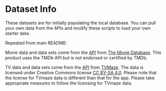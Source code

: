 # Dataset Info

These datasets are for initially populating the local database. You can pull your own data from the APIs and modify these scripts to load your own starter data.

Repeated from main README:

Movie data and data sets come from the [API](https://developers.themoviedb.org/3/) from [The Movie Database](https://www.themoviedb.org/). This product uses the TMDb API but is not endorsed or certified by TMDb.

TV data and data sets come from the [API](https://www.tvmaze.com/api) from [TVMaze](https://www.tvmaze.com). The data is licensed under Creative Commons license [CC BY-SA 4.0](https://creativecommons.org/licenses/by-sa/4.0). Please note that the license for TVmaze data is different than that for the app. Please take appropriate measures to follow the licensing for TVmaze data.
